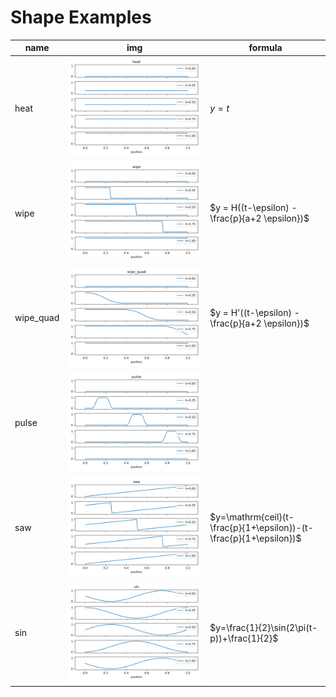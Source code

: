 # Shape Examples

| name      | img                                         | formula                                                            |
| --------- | ------------------------------------------- | ------------------------------------------------------------------ |
| heat      | ![heat](./assets/shapes/heat.svg)           | $y=t$                                                              |
| wipe      | ![wipe](./assets/shapes/wipe.svg)           | $y = H((t-\epsilon) -\frac{p}{a+2 \epsilon})$                      |
| wipe_quad | ![wipe_quad](./assets/shapes/wipe_quad.svg) | $y = H'((t-\epsilon) -\frac{p}{a+2 \epsilon})$                     |
| pulse     | ![pulse](./assets/shapes/pulse.svg)         |                                                                    |
| saw       | ![saw](./assets/shapes/saw.svg)             | $y=\mathrm{ceil}(t-\frac{p}{1+\epsilon})-(t-\frac{p}{1+\epsilon})$ |
| sin       | ![sin](./assets/shapes/sin.svg)             | $y=\frac{1}{2}\sin(2\pi(t-p))+\frac{1}{2}$                         |
